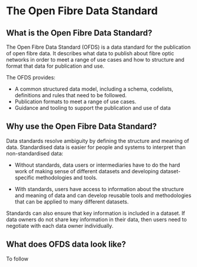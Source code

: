 The Open Fibre Data Standard
============


## What is the Open Fibre Data Standard?

The Open Fibre Data Standard (OFDS) is a data standard for the publication of open fibre data. It describes what data to publish about fibre optic networks in order to meet a range of use cases and how to structure and format that data for publication and use.

The OFDS provides:
- A common structured data model, including a schema, codelists, definitions and rules that need to be followed.
- Publication formats to meet a range of use cases.
- Guidance and tooling to support the publication and use of data

## Why use the Open Fibre Data Standard?

Data standards resolve ambiguity by defining the structure and meaning of data. Standardised data is easier for people and systems to interpret than non-standardised data:

- Without standards, data users or intermediaries have to do the hard work of making sense of different datasets and developing dataset-specific methodologies and tools.

- With standards, users have access to information about the structure and meaning of data and can develop reusable tools and methodologies that can be applied to many different datasets.

Standards can also ensure that key information is included in a dataset. If data owners do not share key information in their data, then users need to negotiate with each data owner individually.

## What does OFDS data look like?

To follow